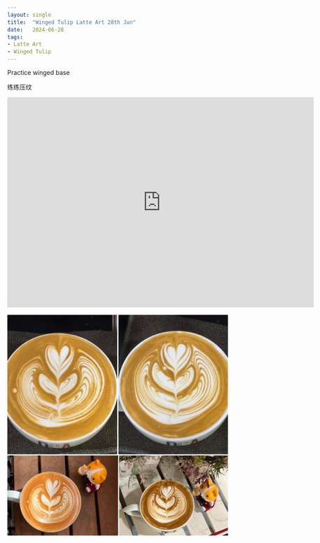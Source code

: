 ```yaml
---
layout: single
title:  "Winged Tulip Latte Art 28th Jun"
date:   2024-06-28
tags:
- Latte Art
- Winged Tulip
---
```



Practice winged base

练练压纹



<div class="embed-container">
  <iframe
      src="https://www.youtube.com/embed/-KtJw4FX9Zc"
      width="700"
      height="480"
      frameborder="0"
      allowfullscreen="true">
  </iframe>
</div>


![](/assets/img/2024/06/28/5680EFD6-026A-454D-975F-D55B6CA86790.JPG)

